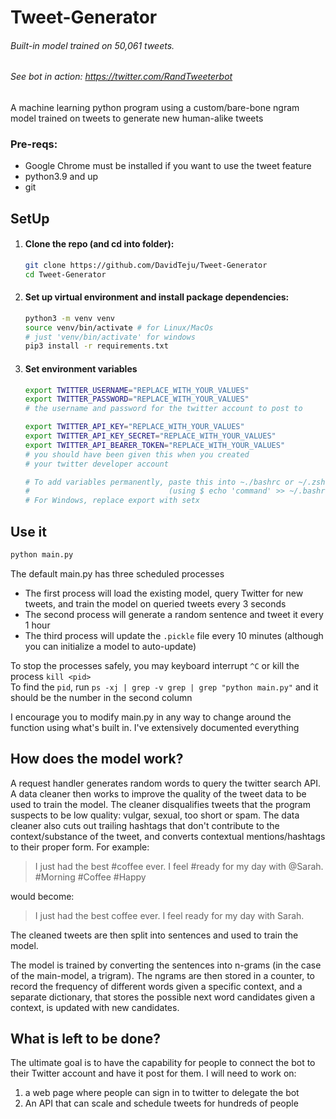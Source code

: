 # Tweet-Generator

###### Built-in model trained on 50,061 tweets.
###### See bot in action: https://twitter.com/RandTweeterbot

A machine learning python program using a custom/bare-bone ngram model trained on tweets to generate new human-alike
tweets

### Pre-reqs:

- Google Chrome must be installed if you want to use the tweet feature
- python3.9 and up
- git

## SetUp

1. #### Clone the repo (and cd into folder):
    ```zsh
    git clone https://github.com/DavidTeju/Tweet-Generator
    cd Tweet-Generator
    ```
2. #### Set up virtual environment and install package dependencies:
    ```zsh
    python3 -m venv venv
    source venv/bin/activate # for Linux/MacOs
   # just 'venv/bin/activate' for windows
    pip3 install -r requirements.txt
    ```
3. #### Set environment variables
    ```zsh
   export TWITTER_USERNAME="REPLACE_WITH_YOUR_VALUES"
   export TWITTER_PASSWORD="REPLACE_WITH_YOUR_VALUES"
   # the username and password for the twitter account to post to
   
   export TWITTER_API_KEY="REPLACE_WITH_YOUR_VALUES"
   export TWITTER_API_KEY_SECRET="REPLACE_WITH_YOUR_VALUES"
   export TWITTER_API_BEARER_TOKEN="REPLACE_WITH_YOUR_VALUES"
   # you should have been given this when you created 
   # your twitter developer account
   
   # To add variables permanently, paste this into ~./bashrc or ~/.zshrc
   #                               (using $ echo 'command' >> ~/.bashrc)
   # For Windows, replace export with setx
    ```

## Use it

```zsh
python main.py
```

The default main.py has three scheduled processes

- The first process will load the existing model, query Twitter for new tweets, and train the model on queried tweets
  every 3 seconds
- The second process will generate a random sentence and tweet it every 1 hour
- The third process will update the `.pickle` file every 10 minutes (although you can initialize a model to auto-update)

To stop the processes safely, you may keyboard interrupt `^C` or kill the process `kill <pid>`  
To find the `pid`, run `ps -xj | grep -v grep | grep "python main.py"` and it should be the number in the second column

I encourage you to modify main.py in any way to change around the function using what's built in. I've extensively
documented everything

## How does the model work?

A request handler generates random words to query the twitter search API. A data cleaner then works to improve the
quality of the tweet
data to be used to train the model. The cleaner disqualifies tweets that the program suspects to be low quality: vulgar,
sexual, too short
or spam. The data cleaner also cuts out trailing hashtags that don't contribute to the context/substance of the tweet,
and converts contextual
mentions/hashtags to their proper form. For example:
> I just had the best #coffee ever. I feel #ready for my day with @Sarah. #Morning #Coffee #Happy

would become:
> I just had the best coffee ever. I feel ready for my day with Sarah.

The cleaned tweets are then split into sentences and used to train the model.

The model is trained by converting the sentences into n-grams (in the case of the main-model, a trigram). The ngrams are
then stored in a
counter, to record the frequency of different words given a specific context, and a separate dictionary, that stores the
possible next
word candidates given a context, is updated with new candidates.

## What is left to be done?

The ultimate goal is to have the capability for people to connect the bot to their Twitter account and have it post for them. I will need to work on:

1. a web page where people can sign in to twitter to delegate the bot
2. An API that can scale and schedule tweets for hundreds of people
